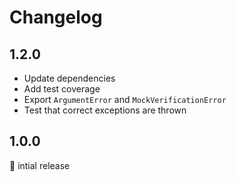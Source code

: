 # Changelog

## 1.2.0

- Update dependencies
- Add test coverage
- Export `ArgumentError` and `MockVerificationError`
- Test that correct exceptions are thrown

## 1.0.0

:baby: intial release
